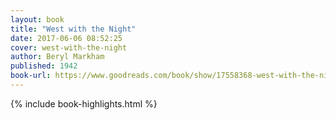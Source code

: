 ```yaml
---
layout: book
title: "West with the Night"
date: 2017-06-06 08:52:25
cover: west-with-the-night
author: Beryl Markham
published: 1942
book-url: https://www.goodreads.com/book/show/17558368-west-with-the-night
---
```


{% include book-highlights.html %}
